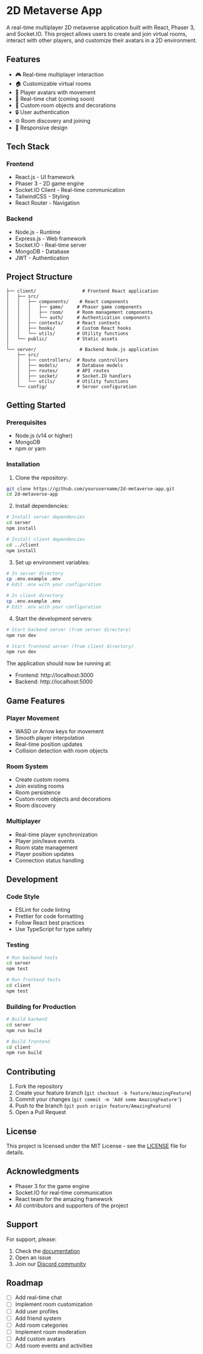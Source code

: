 # 2D Metaverse App

A real-time multiplayer 2D metaverse application built with React, Phaser 3, and Socket.IO. This project allows users to create and join virtual rooms, interact with other players, and customize their avatars in a 2D environment.

## Features

- 🎮 Real-time multiplayer interaction
- 🏠 Customizable virtual rooms
- 👥 Player avatars with movement
- 💬 Real-time chat (coming soon)
- 🎨 Custom room objects and decorations
- 🔒 User authentication
- 🌐 Room discovery and joining
- 📱 Responsive design

## Tech Stack

### Frontend
- React.js - UI framework
- Phaser 3 - 2D game engine
- Socket.IO Client - Real-time communication
- TailwindCSS - Styling
- React Router - Navigation

### Backend
- Node.js - Runtime
- Express.js - Web framework
- Socket.IO - Real-time server
- MongoDB - Database
- JWT - Authentication

## Project Structure

```
├── client/                 # Frontend React application
│   ├── src/
│   │   ├── components/    # React components
│   │   │   ├── game/     # Phaser game components
│   │   │   ├── room/     # Room management components
│   │   │   └── auth/     # Authentication components
│   │   ├── contexts/     # React contexts
│   │   ├── hooks/        # Custom React hooks
│   │   └── utils/        # Utility functions
│   └── public/           # Static assets
│
└── server/                # Backend Node.js application
    ├── src/
    │   ├── controllers/  # Route controllers
    │   ├── models/       # Database models
    │   ├── routes/       # API routes
    │   ├── socket/       # Socket.IO handlers
    │   └── utils/        # Utility functions
    └── config/           # Server configuration
```

## Getting Started

### Prerequisites

- Node.js (v14 or higher)
- MongoDB
- npm or yarn

### Installation

1. Clone the repository:
```bash
git clone https://github.com/yourusername/2d-metaverse-app.git
cd 2d-metaverse-app
```

2. Install dependencies:
```bash
# Install server dependencies
cd server
npm install

# Install client dependencies
cd ../client
npm install
```

3. Set up environment variables:
```bash
# In server directory
cp .env.example .env
# Edit .env with your configuration

# In client directory
cp .env.example .env
# Edit .env with your configuration
```

4. Start the development servers:
```bash
# Start backend server (from server directory)
npm run dev

# Start frontend server (from client directory)
npm run dev
```

The application should now be running at:
- Frontend: http://localhost:3000
- Backend: http://localhost:5000

## Game Features

### Player Movement
- WASD or Arrow keys for movement
- Smooth player interpolation
- Real-time position updates
- Collision detection with room objects

### Room System
- Create custom rooms
- Join existing rooms
- Room persistence
- Custom room objects and decorations
- Room discovery

### Multiplayer
- Real-time player synchronization
- Player join/leave events
- Room state management
- Player position updates
- Connection status handling

## Development

### Code Style
- ESLint for code linting
- Prettier for code formatting
- Follow React best practices
- Use TypeScript for type safety

### Testing
```bash
# Run backend tests
cd server
npm test

# Run frontend tests
cd client
npm test
```

### Building for Production
```bash
# Build backend
cd server
npm run build

# Build frontend
cd client
npm run build
```

## Contributing

1. Fork the repository
2. Create your feature branch (`git checkout -b feature/AmazingFeature`)
3. Commit your changes (`git commit -m 'Add some AmazingFeature'`)
4. Push to the branch (`git push origin feature/AmazingFeature`)
5. Open a Pull Request

## License

This project is licensed under the MIT License - see the [LICENSE](LICENSE) file for details.

## Acknowledgments

- Phaser 3 for the game engine
- Socket.IO for real-time communication
- React team for the amazing framework
- All contributors and supporters of the project

## Support

For support, please:
1. Check the [documentation](docs/)
2. Open an issue
3. Join our [Discord community](https://discord.gg/your-discord)

## Roadmap

- [ ] Add real-time chat
- [ ] Implement room customization
- [ ] Add user profiles
- [ ] Add friend system
- [ ] Add room categories
- [ ] Implement room moderation
- [ ] Add custom avatars
- [ ] Add room events and activities